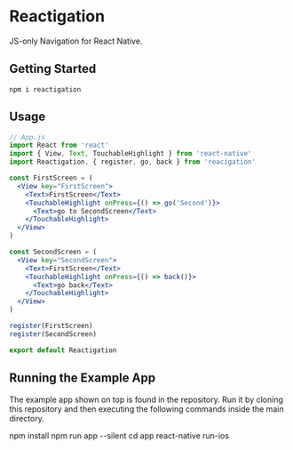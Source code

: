 # Reactigation

JS-only Navigation for React Native.

## Getting Started

```
npm i reactigation
```

## Usage

```jsx
// App.js
import React from 'react'
import { View, Text, TouchableHighlight } from 'react-native'
import Reactigation, { register, go, back } from 'reacigation'

const FirstScreen = (
  <View key="FirstScreen">
    <Text>FirstScreen</Text>
    <TouchableHighlight onPress={() => go('Second')}>
      <Text>go to SecondScreen</Text>
    </TouchableHighlight>
  </View>
)

const SecondScreen = (
  <View key="SecondScreen">
    <Text>FirstScreen</Text>
    <TouchableHighlight onPress={() => back()}>
      <Text>go back</Text>
    </TouchableHighlight>
  </View>
)

register(FirstScreen)
register(SecondScreen)

export default Reactigation
```

## Running the Example App

The example app shown on top is found in the repository. Run it by cloning this repository and then executing the following commands inside the main directory.

npm install
npm run app --silent
cd app
react-native run-ios
